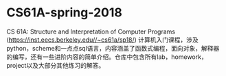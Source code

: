 # CS61A-spring-2018
CS 61A: Structure and Interpretation of Computer Programs (https://inst.eecs.berkeley.edu//~cs61a/sp18/)
计算机入门课程，涉及python，scheme和一点点sql语言，内容涵盖了函数式编程，面向对象，解释器的编写，还有一些进阶内容的简单介绍。仓库中包含所有lab，homework，project以及大部分其他练习的解答。
